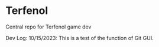 # Terfenol
Central repo for Terfenol game dev

Dev Log:
10/15/2023: This is a test of the function of Git GUI.
